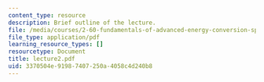 ```yaml
---
content_type: resource
description: Brief outline of the lecture.
file: /media/courses/2-60-fundamentals-of-advanced-energy-conversion-spring-2004/3370504e91987407250a4058c4d240b8_lecture2.pdf
file_type: application/pdf
learning_resource_types: []
resourcetype: Document
title: lecture2.pdf
uid: 3370504e-9198-7407-250a-4058c4d240b8
---
```

